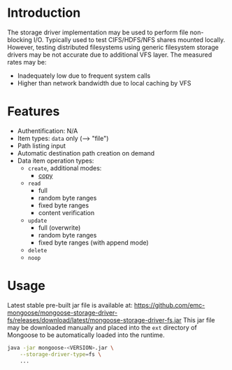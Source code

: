 # Introduction

The storage driver implementation may be used to perform file non-blocking I/O. Typically used to
test CIFS/HDFS/NFS shares mounted locally. However, testing distributed filesystems using generic
filesystem storage drivers may be not accurate due to additional VFS layer. The measured rates may
be:
* Inadequately low due to frequent system calls
* Higher than network bandwidth due to local caching by VFS

# Features

* Authentification: N/A
* Item types: `data` only (--> "file")
* Path listing input
* Automatic destination path creation on demand
* Data item operation types:
    * `create`, additional modes:
        * [copy](../../../design/copy_mode.md)
    * `read`
        * full
        * random byte ranges
        * fixed byte ranges
        * content verification
    * `update`
        * full (overwrite)
        * random byte ranges
        * fixed byte ranges (with append mode)
    * `delete`
    * `noop`

# Usage

Latest stable pre-built jar file is available at:
https://github.com/emc-mongoose/mongoose-storage-driver-fs/releases/download/latest/mongoose-storage-driver-fs.jar
This jar file may be downloaded manually and placed into the `ext`
directory of Mongoose to be automatically loaded into the runtime.

```bash
java -jar mongoose-<VERSION>.jar \
    --storage-driver-type=fs \
    ...
```
